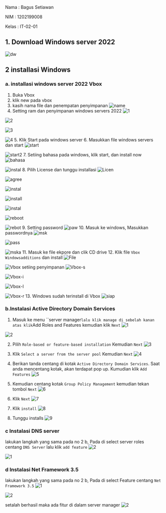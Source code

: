 Nama  : Bagus Setiawan

NIM   : 1202199008

Kelas : IT-02-01

## 1. Download Windows server 2022
![dw](https://github.com/bscom976/SAS/blob/26e38cbe45376a69bdf0249b7342fbab8f423639/UTS/Asset%20Uts/Screenshot%20(196).png)

## 2 installasi Windows
### a. installasi windows server 2022 Vbox
1. Buka Vbox
2. klik new pada vbox
3. kasih nama file dan penempatan penyimpanan
![name](https://github.com/bscom976/SAS/blob/26e38cbe45376a69bdf0249b7342fbab8f423639/UTS/Asset%20Uts/Vbox%201.jpg)
4. Setting ram dan penyimpanan windows servers 2022
![1](https://github.com/bscom976/SAS/blob/26e38cbe45376a69bdf0249b7342fbab8f423639/UTS/Asset%20Uts/Vbox%203.jpg)

![2](https://github.com/bscom976/SAS/blob/d768c5b74e34e47694bd704378af8254db1da8c5/UTS/Asset%20Uts/Vbox%203.1.jpg)

![3](https://github.com/bscom976/SAS/blob/d768c5b74e34e47694bd704378af8254db1da8c5/UTS/Asset%20Uts/Vbox%203.2.jpg)

![4](https://github.com/bscom976/SAS/blob/d768c5b74e34e47694bd704378af8254db1da8c5/UTS/Asset%20Uts/Vbox%203.3.jpg)
5. Klik Start pada windows server
6. Masukkan file windows servers dan start
![start](https://github.com/bscom976/SAS/blob/d768c5b74e34e47694bd704378af8254db1da8c5/UTS/Asset%20Uts/Vbox%204.jpg)

![start2](https://github.com/bscom976/SAS/blob/4268b96aacffc424b9156835a5c53437878f6052/UTS/Asset%20Uts/Start.jpg)
7. Setiing bahasa pada windows, klik start, dan install now
![bahasa](https://github.com/bscom976/SAS/blob/d768c5b74e34e47694bd704378af8254db1da8c5/UTS/Asset%20Uts/Vbox%205.jpg)

![instal](https://github.com/bscom976/SAS/blob/d768c5b74e34e47694bd704378af8254db1da8c5/UTS/Asset%20Uts/Vbox%206.jpg)
8. Pilih License dan tunggu installasi
![Licen](https://github.com/bscom976/SAS/blob/41eb7b8fad5d155835be65a7718a16d185f635dd/UTS/Asset%20Uts/LIcen.jpg)

![agree](https://github.com/bscom976/SAS/blob/4268b96aacffc424b9156835a5c53437878f6052/UTS/Asset%20Uts/Vbox%208.jpg)

![instal](https://github.com/bscom976/SAS/blob/41eb7b8fad5d155835be65a7718a16d185f635dd/UTS/Asset%20Uts/LIcen2.jpg)

![install](https://github.com/bscom976/SAS/blob/4268b96aacffc424b9156835a5c53437878f6052/UTS/Asset%20Uts/Vbox%209.jpg)

![instal](https://github.com/bscom976/SAS/blob/41eb7b8fad5d155835be65a7718a16d185f635dd/UTS/Asset%20Uts/LIcen3.jpg)

![reboot](https://github.com/bscom976/SAS/blob/41eb7b8fad5d155835be65a7718a16d185f635dd/UTS/Asset%20Uts/Reboot.jpg)

![rebot](https://github.com/bscom976/SAS/blob/41eb7b8fad5d155835be65a7718a16d185f635dd/UTS/Asset%20Uts/Vbox%2010.jpg)
9. Setting password 
![paw](https://github.com/bscom976/SAS/blob/41eb7b8fad5d155835be65a7718a16d185f635dd/UTS/Asset%20Uts/Vbox%2011.jpg)
10. Masuk ke windows, Masukkan passwordnya
![msk](https://github.com/bscom976/SAS/blob/41eb7b8fad5d155835be65a7718a16d185f635dd/UTS/Asset%20Uts/Vbox%2012.jpg)

![pass](https://github.com/bscom976/SAS/blob/41eb7b8fad5d155835be65a7718a16d185f635dd/UTS/Asset%20Uts/Vbox%2013.jpg)

![mska](https://github.com/bscom976/SAS/blob/41eb7b8fad5d155835be65a7718a16d185f635dd/UTS/Asset%20Uts/Vbox%20134.jpg)
11. Masuk ke file ekpore dan clik CD drive
12. Klik file ```Vbox Windowsadditions``` dan install 
![File](https://github.com/bscom976/SAS/blob/41eb7b8fad5d155835be65a7718a16d185f635dd/UTS/Asset%20Uts/Screenshot%202021-11-27%20192427.jpg)

![Vbox](https://github.com/bscom976/SAS/blob/41eb7b8fad5d155835be65a7718a16d185f635dd/UTS/Asset%20Uts/Vbox%2015.jpg)
     setiing penyimpanan
![Vbox-s](https://github.com/bscom976/SAS/blob/41eb7b8fad5d155835be65a7718a16d185f635dd/UTS/Asset%20Uts/Vbox%2016.jpg)

![Vbox-i](https://github.com/bscom976/SAS/blob/41eb7b8fad5d155835be65a7718a16d185f635dd/UTS/Asset%20Uts/Vbox%2017.jpg)

![Vbox-I](https://github.com/bscom976/SAS/blob/41eb7b8fad5d155835be65a7718a16d185f635dd/UTS/Asset%20Uts/Vbox%2018.jpg)

![Vbox-r](https://github.com/bscom976/SAS/blob/41eb7b8fad5d155835be65a7718a16d185f635dd/UTS/Asset%20Uts/Vbox%2019.jpg)
13. Windows sudah terinstall di Vbox
![siap](https://github.com/bscom976/SAS/blob/41eb7b8fad5d155835be65a7718a16d185f635dd/UTS/Asset%20Uts/Vbox%2020.jpg)

### b.Instalasi Active Directory Domain Services

1. Masuk ke menu ``server manager``` lalu klik manage di sebelah kanan atas klik ```Add Roles and Features kemudian klik ```Next```
![1](https://github.com/bscom976/SAS/blob/3699d47bd4388e876eceb209b4e894599a65a644/UTS/Asset%20Uts/2b/1.jpg)

![2](https://github.com/bscom976/SAS/blob/3699d47bd4388e876eceb209b4e894599a65a644/UTS/Asset%20Uts/2b/2.jpg)

2. Pilih  ```Role-based or feature-based installation``` Kemudian ```Next```
![3](https://github.com/bscom976/SAS/blob/3699d47bd4388e876eceb209b4e894599a65a644/UTS/Asset%20Uts/2b/3.jpg)

3. Klik ```Select a server from the server pool``` Kemudian ```Next```
![4](https://github.com/bscom976/SAS/blob/3699d47bd4388e876eceb209b4e894599a65a644/UTS/Asset%20Uts/2b/4.jpg)

4. Berikan tanda centang di kotak ```Active Directory Domain Services```. Saat anda mencentang kotak, akan terdapat pop up. Kumudian klik ```Add Features```
![5](https://github.com/bscom976/SAS/blob/3699d47bd4388e876eceb209b4e894599a65a644/UTS/Asset%20Uts/2b/5.jpg)

5. Kemudian centang kotak ```Group Policy Management``` kemudian tekan tombol ```Next```
![6](https://github.com/bscom976/SAS/blob/3699d47bd4388e876eceb209b4e894599a65a644/UTS/Asset%20Uts/2b/6.jpg)

6. Klik ```Next```
![7](https://github.com/bscom976/SAS/blob/3699d47bd4388e876eceb209b4e894599a65a644/UTS/Asset%20Uts/2b/7.jpg)

7. Klik ```install```
![8](https://github.com/bscom976/SAS/blob/3699d47bd4388e876eceb209b4e894599a65a644/UTS/Asset%20Uts/2b/8.jpg)

8. Tunggu installs
![9](https://github.com/bscom976/SAS/blob/3699d47bd4388e876eceb209b4e894599a65a644/UTS/Asset%20Uts/2b/9.jpg)

### c Instalasi DNS server
lakukan langkah yang sama pada no 2 b, Pada di select server roles centang ```DNS Server``` lalu klik ```add feature```
![2](https://github.com/bscom976/SAS/blob/fdbe5f9a7bb6748708f38cac7324f7066c747ce4/UTS/Asset%20Uts/dns.jpg)

![1](https://github.com/bscom976/SAS/blob/fdbe5f9a7bb6748708f38cac7324f7066c747ce4/UTS/Asset%20Uts/dns%202.jpg)

### d Instalasi Net Framework 3.5
lakukan langkah yang sama pada no 2 b, Pada di select Feature centang ```Net Framework 3.5```
![1](https://github.com/bscom976/SAS/blob/fdbe5f9a7bb6748708f38cac7324f7066c747ce4/UTS/Asset%20Uts/3.5.jpg)

![2](https://github.com/bscom976/SAS/blob/fdbe5f9a7bb6748708f38cac7324f7066c747ce4/UTS/Asset%20Uts/3.5%201.jpg)

setalah berhasil maka ada fitur di dalam server manager
![2](https://github.com/bscom976/SAS/blob/866de3654c95c1d19eca880b9a756a4df024acd3/UTS/Asset%20Uts/sucses.jpg)
